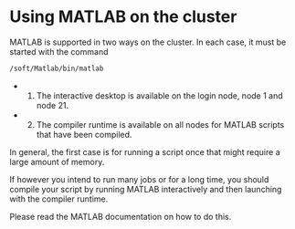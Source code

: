 # Using MATLAB on the cluster

MATLAB is supported in two ways on the cluster. In each case,
it must be started with the command

```bash
/soft/Matlab/bin/matlab
```

- 1) The interactive desktop is available on the login node, 
	node 1 and node 21.

- 2) The compiler runtime is available on all nodes for MATLAB
	scripts that have been compiled.

In general, the first case is for running a script once that might
require a large amount of memory.

If however you intend to run many jobs or for a long time, you should
compile your script by running MATLAB interactively and then launching
with the compiler runtime.

Please read the MATLAB documentation on how to do this.
	
